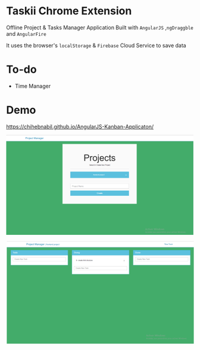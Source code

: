 Taskii Chrome Extension
==
Offline Project & Tasks Manager Application Built with `AngularJS`  ,`ngDraggble` and `AngularFire`

It uses the browser's `localStorage` & `Firebase` Cloud Service to save data

To-do
=======
- Time Manager

Demo
====
https://chihebnabil.github.io/AngularJS-Kanban-Applicaton/



![project_manager](/project_manager.png)

![task_manager](/task_manager.png)
